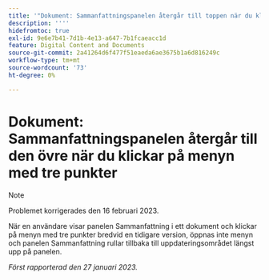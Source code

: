 ```yaml
---
title: '"Dokument: Sammanfattningspanelen återgår till toppen när du klickar på menyn med tre punkter'
description: ''''
hidefromtoc: true
exl-id: 9e6e7b41-7d1b-4e13-a647-7b1fcaeacc1d
feature: Digital Content and Documents
source-git-commit: 2a41264d6f477f51eaeda6ae3675b1a6d816249c
workflow-type: tm+mt
source-wordcount: '73'
ht-degree: 0%

---
```


# Dokument: Sammanfattningspanelen återgår till den övre när du klickar på menyn med tre punkter

>[!NOTE]
>
>Problemet korrigerades den 16 februari 2023.

När en användare visar panelen Sammanfattning i ett dokument och klickar på menyn med tre punkter bredvid en tidigare version, öppnas inte menyn och panelen Sammanfattning rullar tillbaka till uppdateringsområdet längst upp på panelen.

_Först rapporterad den 27 januari 2023._
